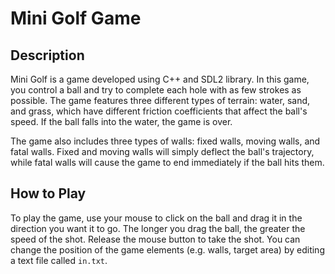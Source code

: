 # Mini Golf Game
## Description
Mini Golf is a game developed using C++ and SDL2 library. In this game, you control a ball and try to complete each hole with as few strokes as possible. The game features three different types of terrain: water, sand, and grass, which have different friction coefficients that affect the ball's speed. If the ball falls into the water, the game is over.

The game also includes three types of walls: fixed walls, moving walls, and fatal walls. Fixed and moving walls will simply deflect the ball's trajectory, while fatal walls will cause the game to end immediately if the ball hits them.

## How to Play
To play the game, use your mouse to click on the ball and drag it in the direction you want it to go. The longer you drag the ball, the greater the speed of the shot. Release the mouse button to take the shot.
You can change the position of the game elements (e.g. walls, target area) by editing a text file called `in.txt`.